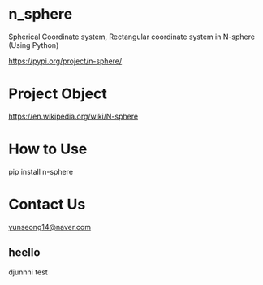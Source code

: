 # n_sphere

Spherical Coordinate system, Rectangular coordinate system in N-sphere (Using Python)

https://pypi.org/project/n-sphere/

# Project Object

https://en.wikipedia.org/wiki/N-sphere

# How to Use

pip install n-sphere

# Contact Us
yunseong14@naver.com

## heello
djunnni
test
